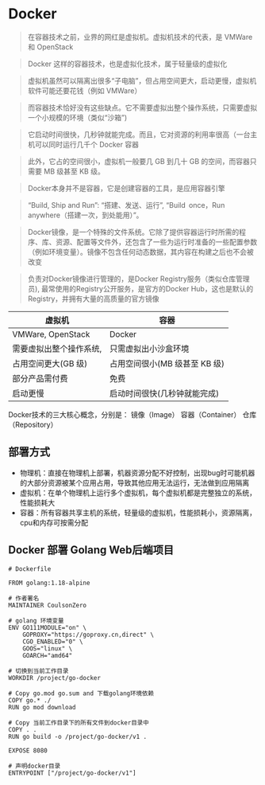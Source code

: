 # Docker

> 在容器技术之前，业界的网红是虚拟机。虚拟机技术的代表，是 VMWare 和 OpenStack

> Docker 这样的容器技术，也是虚拟化技术，属于轻量级的虚拟化

> 虚拟机虽然可以隔离出很多“子电脑”，但占用空间更大，启动更慢，虚拟机软件可能还要花钱（例如 VMWare）

> 而容器技术恰好没有这些缺点。它不需要虚拟出整个操作系统，只需要虚拟一个小规模的环境（类似“沙箱”)

> 它启动时间很快，几秒钟就能完成。而且，它对资源的利用率很高（一台主机可以同时运行几千个 Docker 容器

> 此外，它占的空间很小，虚拟机一般要几 GB 到几十 GB 的空间，而容器只需要 MB 级甚至 KB 级。

> Docker本身并不是容器，它是创建容器的工具，是应用容器引擎

> “Build, Ship and Run”: “搭建、发送、运行”, “Build once，Run anywhere（搭建一次，到处能用）”。

> Docker镜像，是一个特殊的文件系统。它除了提供容器运行时所需的程序、库、资源、配置等文件外，还包含了一些为运行时准备的一些配置参数（例如环境变量）。镜像不包含任何动态数据，其内容在构建之后也不会被改变

> 负责对Docker镜像进行管理的，是Docker Registry服务（类似仓库管理员), 最常使用的Registry公开服务，是官方的Docker Hub，这也是默认的 Registry，并拥有大量的高质量的官方镜像

| 虚拟机                  | 容器                          |
| ----------------------- | ----------------------------- |
| VMWare, OpenStack       | Docker                        |
| 需要虚拟出整个操作系统, | 只需虚拟出小沙盒环境          |
| 占用空间更大(GB 级)     | 占用空间很小(MB 级甚至 KB 级) |
| 部分产品需付费          | 免费                          |
| 启动更慢                | 启动时间很快(几秒钟就能完成)  |


Docker技术的三大核心概念，分别是：
镜像（Image）
容器（Container）
仓库（Repository）

## 部署方式

- 物理机：直接在物理机上部署，机器资源分配不好控制，出现bug时可能机器的大部分资源被某个应用占用，导致其他应用无法运行，无法做到应用隔离
- 虚拟机：在单个物理机上运行多个虚拟机，每个虚拟机都是完整独立的系统，性能损耗大
- 容器：所有容器共享主机的系统，轻量级的虚拟机，性能损耗小，资源隔离，cpu和内存可按需分配


## Docker 部署 Golang Web后端项目

```shell
# Dockerfile

FROM golang:1.18-alpine

# 作者署名
MAINTAINER CoulsonZero

# golang 环境变量
ENV GO111MODULE="on" \
    GOPROXY="https://goproxy.cn,direct" \
    CGO_ENABLED="0" \
    GOOS="linux" \
    GOARCH="amd64"

# 切换到当前工作目录
WORKDIR /project/go-docker

# Copy go.mod go.sum and 下载golang环境依赖
COPY go.* ./
RUN go mod download

# Copy 当前工作目录下的所有文件到docker目录中
COPY . .
RUN go build -o /project/go-docker/v1 .

EXPOSE 8080

# 声明docker目录
ENTRYPOINT ["/project/go-docker/v1"]
```